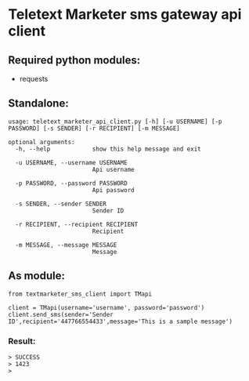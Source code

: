 **Teletext Marketer sms gateway api client**
============================================
## Required python modules:

- requests


## Standalone:
```
usage: teletext_marketer_api_client.py [-h] [-u USERNAME] [-p PASSWORD] [-s SENDER] [-r RECIPIENT] [-m MESSAGE]

optional arguments:
  -h, --help            show this help message and exit

  -u USERNAME, --username USERNAME
                        Api username

  -p PASSWORD, --password PASSWORD
                        Api password

  -s SENDER, --sender SENDER
                        Sender ID
 
  -r RECIPIENT, --recipient RECIPIENT
                        Recipient
 
  -m MESSAGE, --message MESSAGE
                        Message
```

## As module:
```
from textmarketer_sms_client import TMapi

client = TMapi(username='username', password='password')
client.send_sms(sender='Sender ID',recipient='447766554433',message='This is a sample message')
```

### Result:

```
> SUCCESS
> 1423
>

```
